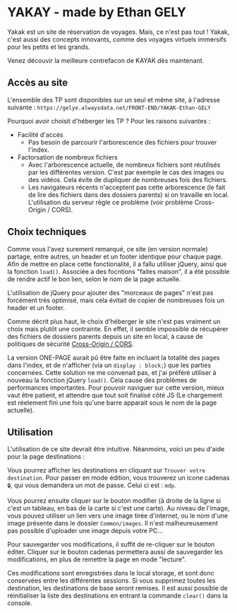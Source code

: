 # YAKAY - made by Ethan GELY
Yakak est un site de réservation de voyages. Mais, ce n'est pas tout ! Yakak, c'est aussi des concepts innovants, comme des voyages virtuels immersifs pour les petits et les grands.

Venez découvir la meilleure contrefacon de KAYAK dès maintenant.

## Accès au site
L'ensemble des TP sont disponibles sur un seul et même site, à l'adresse suivante : `https://gelye.alwaysdata.net/FRONT-END/YAKAK-Ethan-GELY`

Pourquoi avoir choisit d'héberger les TP ? Pour les raisons suivantes :
 - Facilité d'accès
    - Pas besoin de parcourir l'arborescence des fichiers pour trouver l'index.
 - Factorsation de nombreux fichiers
    - Avec l'arborescence actuelle, de nombreux fichiers sont réutilisés par les différentes version. C'est par exemple le cas des images ou des vidéos. Cela évite de dupliquer de nombreuses fois des fichiers.
    - Les navigateurs récents n'acceptent pas cette arborescence (le fait de lire des fichiers dans des dossiers parents) si on travaille en local. L'utilisation du serveur règle ce problème (voir problème Cross-Origin / CORS).
    
## Choix techniques
Comme vous l'avez surement remarqué, ce site (en version normale) partage, entre autres, un header et un footer identique pour chaque page.
Afin de mettre en place cette fonctionalité, il a fallu utiliser jQuery, ainsi que la fonction `load()`. Associée a des focntions "faites maison", il a été possible de rendre actif le bon lien, selon le nom de la page actuelle.

L'utilisation de jQuery pour ajouter des "morceaux de pages" n'est pas forcément très optimisé, mais cela évitait de copier de nombreuses fois un header et un footer.

Comme décrit plus haut, le choix d'héberger le site n'est pas vraiment un choix mais plutôt une contrainte. En effet, il semble impossible de récupérer des fichiers de dossiers parents depuis un site en local, à cause de politiques de sécurité [Cross-Origin / CORS](https://developer.mozilla.org/fr/docs/Web/HTTP/CORS).

La version ONE-PAGE aurait pû être faite en incluant la totalité des pages dans l'index, et de n'afficher (via un `display : block;`) que les parties concernées.
Cette solution ne me convenait pas, et j'ai préféré utiliser à nouveau la fonction jQuery `load()`.
Cela cause des problèmes de performances importantes. Pour pouvoir naviguer sur cette version, mieux vaut être patient, et attendre que tout soit finalisé côté JS (Le chargement est réelement fini une fois qu'une barre apparait sous le nom de la page actuelle).

## Utilisation
L'utilisation de ce site devrait être intuitive. Néanmoins, voici un peu d'aide pour la page destinations :

Vous pourrez afficher les destinations en cliquant sur `Trouver votre destination`. Pour passer en mode édition, vous trouverez un icone cadenas `🔒`, qui vous demandera un mot de passe.
Celui ci est : `mdp`.

Vous pourrez ensuite cliquer sur le bouton modifier (à droite de la ligne si c'est un tableau, en bas de la carte si c'est une carte).
Au niveau de l'image, vous pouvez utiliser un lien vers une image tirée d'internet, ou le nom d'une image présente dans le dossier `Common/images`. Il n'est malheureusement pas possible d'uploader une image depuis votre PC...

Pour sauvegarder vos modifications, il suffit de re-cliquer sur le bouton éditer. Cliquer sur le bouton cadenas permettera aussi de sauvegarder les modifications, en plus de remettre la page en mode "lecture".

Ces modifications sont enregistrées dans le local storage, et sont donc conservées entre les différentes sessions. Si vous supprimez toutes les destination, les destinations de base seront remises. Il est aussi possible de réinitialiser la liste des destinations en entrant la commande `clear()` dans la console.
